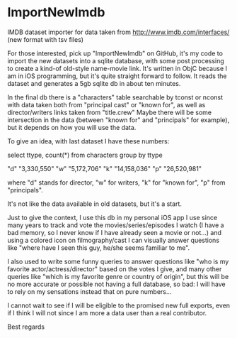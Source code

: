 # ImportNewImdb

IMDB dataset importer for data taken from http://www.imdb.com/interfaces/ (new format with tsv files)

For those interested, pick up "ImportNewImdb" on GitHub, it's my code to import the new datasets into a sqlite database, with some post processing to create a kind-of old-style name-movie link.
It's written in ObjC because I am in iOS programming, but it's quite straight forward to follow.
It reads the dataset and generates a 5gb sqlite db in about ten minutes.

In the final db there is a "characters" table searchable by tconst or nconst with data taken both from "principal cast" or "known for", as well as director/writers links taken from "title.crew"
Maybe there will be some intersection in the data (between "known for" and "principals" for example), but it depends on how you will use the data.

To give an idea, with last dataset I have these numbers:

select ttype, count(*) from characters group by ttype

"d"	"3,330,550"
"w"	"5,172,706"
"k"	"14,158,036"
"p"	"26,520,981"

where "d" stands for director,  "w" for writers, "k" for "known for", "p" from "principals".

It's not like the data available in old datasets, but it's a start.

Just to give the context, I use this db in my personal iOS app I use since many years to track and vote the movies/series/episodes I watch (I have a bad memory, so I never know if I have already seen a movie or not...) and using a colored icon on filmography/cast I can visually answer questions like "where have I seen this guy, he/she seems familiar to me".

I also used to write some funny queries to answer questions like "who is my favorite actor/actress/director" based on the votes I give, and many other queries like "which is my favorite genre or country of origin", but this will be no more accurate or possible not having a full database, so bad: I will have to rely on my sensations instead that on pure numbers...

I cannot wait to see if I will be eligible to the promised new full exports, even if I think I will not since I am more a data user than a real contributor.

Best regards

